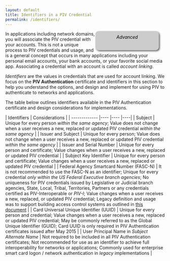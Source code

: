 ```yaml
---
layout: default
title: Identifiers in a PIV Credential
permalink: /identifiers/
---
```


<div style="float:right; padding:10px; margin-right:20px; border-radius:10px; width:180px; height:40px; box-shadow:3px 3px 5px 0px; text-align:center; background-color:#CCC; color:#666666">
<div style="color:#000000">
<em>Advanced</em>
</div>
</div>

In applications including network domains, you will associate the PIV credential with your accounts.  This is not a unique process to PIV credentials and usage, and is a general concept that occurs in many applications including your personal email accounts, your bank accounts, or your favorite social media app.  Associating a credential with an account is called _account linking_.

_Identifiers_ are the values in credentials that are used for account linking.  We focus on the **PIV Authentication** certificate and identifiers in this section to help you understand the options, and design and implement for using PIV to authenticate to networks and applications.

<!-- TODO: Insert note referencing FICAM architecture and designing to a centralized identity and access management model or federated model** -->

The table below outlines identifiers available in the PIV Authentication certificate and design considerations for implementations.

| Identifiers              | Considerations |
| -------------            |----            |----                   |----|
| Subject      |  Unique for every person _within the same agency_; Value does not change when a user receives a new, replaced or updated PIV credential _within the same agency_ |
| Issuer and Subject      | Unique for every person; Value does not change when a user receives a new, replaced or updated PIV credential _within the same agency_ |
| Issuer and Serial Number   | Unique for every person and certificate; Value changes when a user receives a new, replaced or updated PIV credential |
| Subject Key Identifier  | Unique for every person and certificate; Value changes when a user receives a new, replaced or updated PIV credential |
| Federal Agency Smartcard Number (FASC-N)   | It is not recommended to use the FASC-N as an identifier; Unique for every credential _only within the US Federal Executive branch agencies_; No uniqueness for PIV credentials issued by Legislative or Judicial branch agencies, State, Local, Tribal, Territories, Partners or any credentials certified as PIV-Interoperable or _PIV-I_; Value changes when a user receives a new, replaced, or updated PIV credential; Legacy definition and usage was to support building access control systems as outlined in [this document](https://www.idmanagement.gov/IDM/servlet/fileField?entityId=ka0t0000000KyuCAAS&field=File__Body__s) |
| Card Universal Unique Identifier (UUID)      |   Unique for every person and credential; Value changes when a user receives a new, replaced or updated PIV credential; May be commonly referred to as the Global Unique Identifier (GUID); Card UUID is only required in PIV Authentication certificates issued after May 2015 |
| User Principal Name in _Subject Alternate Name_   |  Not required to be included in all PIV Authentication certificates; Not recommended for use as an identifier to achieve full interoperability for networks or applications; Commonly used for enterprise smart card logon / network authentication in _legacy_ implementations |
